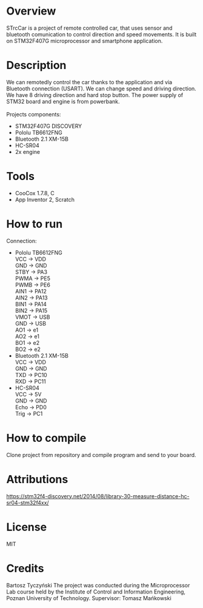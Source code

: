 # Overview 
STrcCar is a project of remote controlled car, that uses sensor and bluetooth comunication to control direction and speed movements. It is built on STM32F407G microprocessor and smartphone application.
# Description 
We can remotedly control the car thanks to the application and via Bluetooth connection (USART). We can change speed and driving direction. We have 8 driving direction and hard stop button. The power supply  of STM32 board and engine is from powerbank. 
</br></br>
Projects components:</br>
- STM32F407G DISCOVERY
- Pololu TB6612FNG
- Bluetooth 2.1 XM-15B 
- HC-SR04
- 2x engine

# Tools 
- CooCox 1.7.8, C </br>
- App Inventor 2, Scratch
# How to run 
  Connection: </br>
- Pololu TB6612FNG </br>
  VCC -> VDD </br>
  GND -> GND </br>
  STBY -> PA3 </br>
  PWMA -> PE5 </br>
  PWMB -> PE6 </br>
  AIN1 -> PA12 </br>
  AIN2 -> PA13 </br>
  BIN1 -> PA14 </br>
  BIN2 -> PA15 </br>
  VMOT -> USB </br>
  GND -> USB </br>
  AO1 -> e1 </br>
  AO2 -> e1 </br>
  BO1 -> e2 </br>
  BO2 -> e2 </br>
- Bluetooth 2.1 XM-15B </br>
  VCC -> VDD </br>
  GND -> GND </br>
  TXD -> PC10 </br>
  RXD -> PC11 </br>
- HC-SR04 </br>
  VCC -> 5V </br>
  GND -> GND </br>
  Echo -> PD0 </br>
  Trig -> PC1 </br>
# How to compile 
Clone project from repository and compile program and send to your board.
# Attributions 
https://stm32f4-discovery.net/2014/08/library-30-measure-distance-hc-sr04-stm32f4xx/
# License 
MIT
# Credits 
Bartosz Tyczyński
The project was conducted during the Microprocessor Lab course held by the Institute of Control and Information Engineering, Poznan University of Technology.
Supervisor: Tomasz Mańkowski

